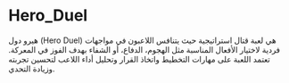 # Hero_Duel
هيرو دول (Hero Duel) هي لعبة قتال استراتيجية حيث يتنافس اللاعبون في مواجهات فردية لاختيار الأفعال المناسبة مثل الهجوم، الدفاع، أو الشفاء بهدف الفوز في المعركة. تعتمد اللعبة على مهارات التخطيط واتخاذ القرار وتحليل أداء اللاعب لتحسين تجربته وزيادة التحدي.
